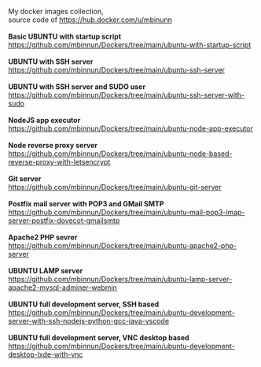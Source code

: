 My docker images collection,<br/>
source code of https://hub.docker.com/u/mbinunn<br/>
<br/>
**Basic UBUNTU with startup script**<br/>
https://github.com/mbinnun/Dockers/tree/main/ubuntu-with-startup-script<br/><br/>
**UBUNTU with SSH server**<br/>
https://github.com/mbinnun/Dockers/tree/main/ubuntu-ssh-server<br/><br/>
**UBUNTU with SSH server and SUDO user**<br/>
https://github.com/mbinnun/Dockers/tree/main/ubuntu-ssh-server-with-sudo<br/><br/>
**NodeJS app executor**<br/>
https://github.com/mbinnun/Dockers/tree/main/ubuntu-node-app-executor<br/><br/>
**Node reverse proxy server**<br/>
https://github.com/mbinnun/Dockers/tree/main/ubuntu-node-based-reverse-proxy-with-letsencrypt<br/><br/>
**Git server**<br/>
https://github.com/mbinnun/Dockers/tree/main/ubuntu-git-server<br/><br/>
**Postfix mail server with POP3 and GMail SMTP**<br/>
https://github.com/mbinnun/Dockers/tree/main/ubuntu-mail-pop3-imap-server-postfix-dovecot-gmailsmtp<br/><br/>
**Apache2 PHP sevrer**<br/>
https://github.com/mbinnun/Dockers/tree/main/ubuntu-apache2-php-server<br/><br/>
**UBUNTU LAMP server**<br/>
https://github.com/mbinnun/Dockers/tree/main/ubuntu-lamp-server-apache2-mysql-adminer-webmin<br/><br/>
**UBUNTU full development server, SSH based**<br/>
https://github.com/mbinnun/Dockers/tree/main/ubuntu-development-server-with-ssh-nodejs-python-gcc-java-vscode<br/><br/>
**UBUNTU full development server, VNC desktop based**<br/>
https://github.com/mbinnun/Dockers/tree/main/ubuntu-development-desktop-lxde-with-vnc<br/>
